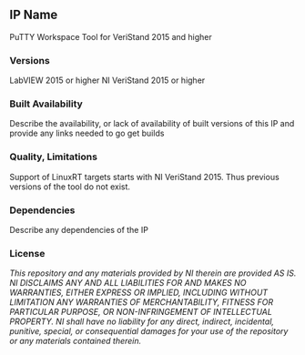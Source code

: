 ## IP Name ##

PuTTY Workspace Tool for VeriStand 2015 and higher

### Versions ###

LabVIEW 2015 or higher
NI VeriStand 2015 or higher

### Built Availability ###

Describe the availability, or lack of availability of built versions of this IP and provide any links needed to go get builds

### Quality, Limitations ###

Support of LinuxRT targets starts with NI VeriStand 2015. Thus previous versions of the tool do not exist.

### Dependencies ###

Describe any dependencies of the IP

### License ###

*This repository and any materials provided by NI therein are provided AS IS. NI DISCLAIMS ANY AND ALL LIABILITIES FOR AND MAKES NO WARRANTIES, EITHER EXPRESS OR IMPLIED, INCLUDING WITHOUT LIMITATION ANY WARRANTIES OF MERCHANTABILITY, FITNESS FOR  PARTICULAR PURPOSE, OR NON-INFRINGEMENT OF INTELLECTUAL PROPERTY. NI shall have no liability for any direct, indirect, incidental, punitive, special, or consequential damages for your use of the repository or any materials contained therein.*